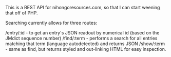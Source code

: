 This is a REST API for nihongoresources.com, so that I can start weening that off of PHP.

Searching currently allows for three routes:

  /entry/:id	- to get an entry's JSON readout by numerical id (based on the JMdict sequence number)
  /find/:term - performs a search for all entries matching that term (language autodetected) and returns JSON
  /show/:term - same as find, but returns styled and out-linking HTML for easy inspection.
